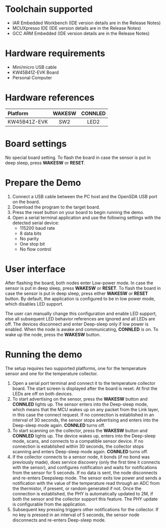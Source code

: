Toolchain supported
===================
- IAR Embedded Workbench (IDE version details are in the Release Notes)
- MCUXpresso IDE (IDE version details are in the Release Notes)
- GCC ARM Embedded (IDE version details are in the Release Notes)

Hardware requirements
=====================
- Mini/micro USB cable
- KW45B41Z-EVK Board
- Personal Computer

Hardware references
=====================
|   Platform   |  WAKESW  | CONNLED |
|:-------------|:--------:|:-------:|
| KW45B41Z-EVK | SW2      | LED2    |

Board settings
==============
No special board setting.
To flash the board in case the sensor is put in deep sleep, press **WAKESW** or **RESET**.

Prepare the Demo
================
1.  Connect a USB cable between the PC host and the OpenSDA USB port on the board.
3.  Download the program to the target board.
4.  Press the reset button on your board to begin running the demo.
5.  Open a serial terminal application and use the following settings with the detected serial device:
    - 115200 baud rate
    - 8 data bits
    - No parity
    - One stop bit
    - No flow control

User interface
================
After flashing the board, both nodes enter Low-power mode. In case the sensor is put in deep sleep, press **WAKESW** or **RESET**. To flash the board in case the sensor is put in deep sleep, press either **WAKESW** or **RESET** button. By default, the application is configured to be in low power mode, which disables LED support.

The user can manually change this configuration and enable LED support, else all subsequent LED behavior references are ignored and all LEDs are off. The devices disconnect and enter Deep-sleep only if low power is enabled. When the node is awake and communicating, **CONNLED** is on. To wake up the node, press the **WAKESW** button.

Running the demo
================
The setup requires two supported platforms, one for the temperature sensor and one for the temperature collector.
1. Open a serial port terminal and connect it to the temperature collector board. The start screen is displayed after the board is reset. At first the LEDs are off on both devices.
2. To start advertising on the sensor, press the **WAKESW** button and **CONNLED** lights up. The sensor enters into the Deep-sleep mode, which means that the MCU wakes up on any packet from the Link layer, in this case the connect request. If no connection is established in an interval of 30 seconds, the sensor stops advertising and enters into the Deep-sleep mode again. **CONNLED** turns off.
3. To start scanning on the collector, press the **WAKESW** button and **CONNLED** lights up. The device wakes up, enters into the Deep-sleep mode, scans, and connects to a compatible sensor device. If no connection is established within 30 seconds, the collector stops scanning and enters Deep-sleep mode again. **CONNLED** turns off.
4. If the collector connects to a sensor node, it bonds (if no bond was previously made), does service discovery (only the first time it connects with the sensor), and configures notification and waits for notifications from the sensor for 5 seconds. If no data is sent, the node disconnects and re-enters Deepsleep mode. The sensor exits low power and sends a notification with the value of the temperature read through an ADC from the thermistor, if present, or random generated if not. Once the connection is established, the PHY is automatically updated to 2M, if both the sensor and the collector support this feature. The PHY update is configurable from the application.
5. Subsequent key pressing triggers other notifications for the collector. If no key is pressed in an interval of 5 seconds, the sensor node disconnects and re-enters Deep-sleep mode.